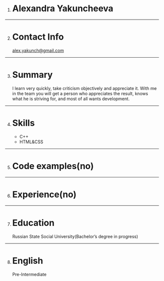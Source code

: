 1. # Alexandra Yakuncheeva
---
2. # Contact Info
    alex.yakunch@gmail.com
---
3. # Summary
    I learn very quickly, take criticism objectively and appreciate it. With me in the team you will get a person who appreciates the result, knows what he is striving for, and most of all wants development.
---
4. # Skills
    - C++
    - HTML&CSS
---
5. # Code examples(no)
---
6. # Experience(no)
---
7. # Education
    Russian State Social University(Bachelor’s degree in progress)
---
8. # English
    Pre-Intermediate